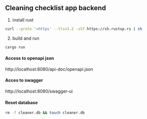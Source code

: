 ## Cleaning checklist app backend

1) install rust 

```bash
curl --proto '=https' --tlsv1.2 -sSf https://sh.rustup.rs | sh
```
2) build and run

```bash
cargo run
```


#### Access to openapi json
http://localhost:8080/api-doc/openapi.json

#### Acces to swagger
http://localhost:8080/swagger-ui


#### Reset database
```bash
rm -f cleaner.db && touch cleaner.db
```
